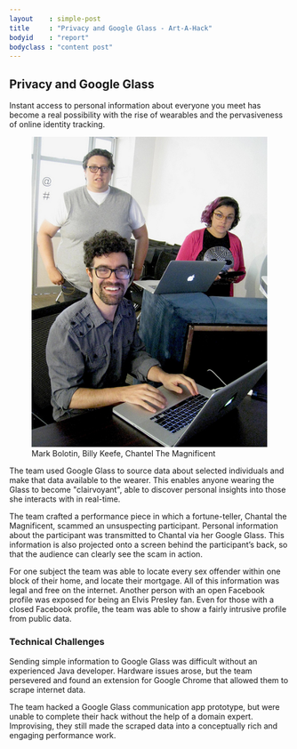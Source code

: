 ```yaml
---
layout    : simple-post
title     : "Privacy and Google Glass - Art-A-Hack"
bodyid    : "report"
bodyclass : "content post"
---
```


<h2>Privacy and Google Glass</h2>

Instant access to personal information about everyone you meet has become a real possibility with the rise of wearables and the pervasiveness of online identity tracking.

<figure>
	<img src="/images/reports/summer-2014/1.jpg" alt="Mark Bolotin, Billy Keefe, Chantel The Magnificent" />
	<figcaption>
		Mark Bolotin, Billy Keefe, Chantel The Magnificent
	</figcaption>
</figure>

The team used Google Glass to source data about selected individuals and make that data available to the wearer. This enables anyone wearing the Glass to become "clairvoyant", able to discover personal insights into those she interacts with in real-time.

The team crafted a performance piece in which a fortune-teller, Chantal the Magnificent, scammed an unsuspecting participant. Personal information about the participant was transmitted to Chantal via her Google Glass. This information is also projected onto a screen behind the participant’s back, so that the audience can clearly see the scam in action.

For one subject the team was able to locate every sex offender within one block of their home, and locate their mortgage. All of this information was legal and free on the internet. Another person with an open Facebook profile was exposed for being an Elvis Presley fan. Even for those with a closed Facebook profile, the team was able to show a fairly intrusive profile from public data.

<h3>Technical Challenges</h3>

Sending simple information to Google Glass was difficult without an experienced Java developer. Hardware issues arose, but the team persevered and found an extension for Google Chrome that allowed them to scrape internet data.

The team hacked a Google Glass communication app prototype, but were unable to complete their hack without the help of a domain expert. Improvising, they still made the scraped data into a conceptually rich and engaging performance work.